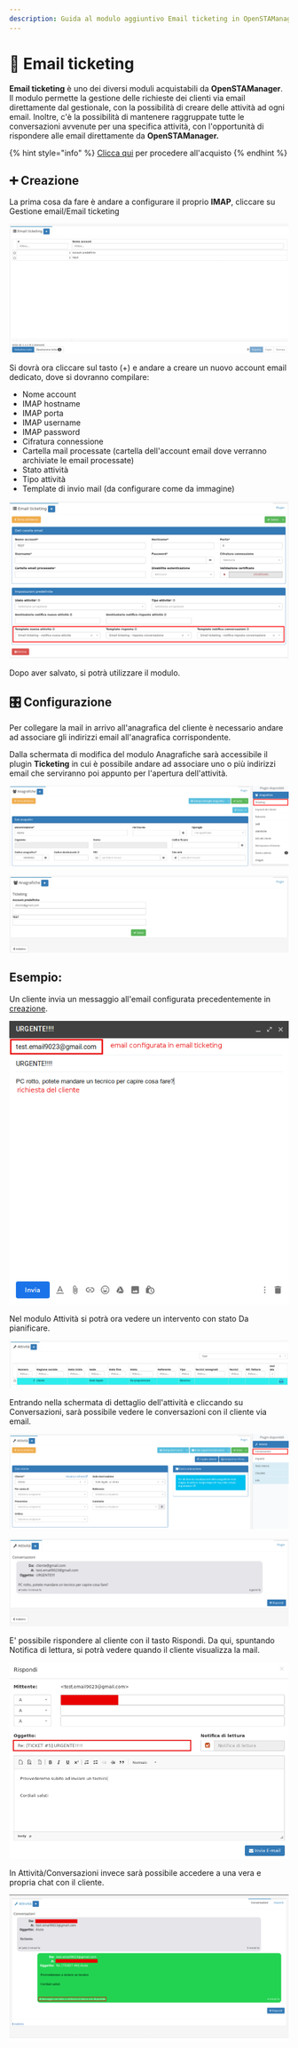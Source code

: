 ```yaml
---
description: Guida al modulo aggiuntivo Email ticketing in OpenSTAManager
---
```


# 📗 Email ticketing

**Email ticketing** è uno dei diversi moduli acquistabili da **OpenSTAManager**. Il modulo permette la gestione delle richieste dei clienti via email direttamente dal gestionale, con la possibilità di creare delle attività ad ogni email. Inoltre, c'è la possibilità di mantenere raggruppate tutte le conversazioni avvenute per una specifica attività, con l'opportunità di rispondere alle email direttamente da **OpenSTAManager.**

{% hint style="info" %}
[Clicca qui](https://www.openstamanager.com/prodotto/email-ticketing/) per procedere all'acquisto
{% endhint %}

## ➕ Creazione

La prima cosa da fare è andare a configurare il proprio **IMAP**, cliccare su Gestione email/Email ticketing

![](<../.gitbook/assets/image (96) (1) (1) (1).png>)

Si dovrà ora cliccare sul tasto (+) e andare a creare un nuovo account email dedicato, dove si dovranno compilare:

* Nome account
* IMAP hostname
* IMAP porta
* IMAP username
* IMAP password
* Cifratura connessione
* Cartella mail processate (cartella dell'account email dove verranno archiviate le email processate)
* Stato attività
* Tipo attività
* Template di invio mail (da configurare come da immagine)

![](<../.gitbook/assets/image (81).png>)

Dopo aver salvato, si potrà utilizzare il modulo.

## 🎛️ Configurazione

Per collegare la mail in arrivo all'anagrafica del cliente è necessario andare ad associare gli indirizzi email all'anagrafica corrispondente.

Dalla schermata di modifica del modulo Anagrafiche sarà accessibile il plugin **Ticketing** in cui è possibile andare ad associare uno o più indirizzi email che serviranno poi appunto per l'apertura dell'attività.

![](<../.gitbook/assets/image (56) (1) (1) (1).png>)

![](<../.gitbook/assets/image (98) (1) (1).png>)

## Esempio:

Un cliente invia un messaggio all'email configurata precedentemente in [creazione](email-ticketing.md#creazione).

![](<../.gitbook/assets/image (67) (1).png>)

Nel modulo Attività si potrà ora vedere un intervento con stato Da pianificare.

![](<../.gitbook/assets/image (41).png>)

Entrando nella schermata di dettaglio dell'attività e cliccando su Conversazioni, sarà possibile vedere le conversazioni con il cliente via email.

![](<../.gitbook/assets/image (28) (1) (1).png>)

![](<../.gitbook/assets/image (83) (1) (1) (1) (1).png>)

E' possibile rispondere al cliente con il tasto Rispondi. Da qui, spuntando Notifica di lettura, si potrà vedere quando il cliente visualizza la mail.

![](<../.gitbook/assets/image (32) (1) (1) (1).png>)

In Attività/Conversazioni invece sarà possibile accedere a una vera e propria chat con il cliente.

![](<../.gitbook/assets/image (51) (1) (1) (1) (1).png>)
